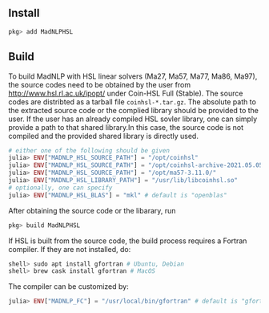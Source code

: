 ## Install
```julia
pkg> add MadNLPHSL
```

## Build

To build MadNLP with HSL linear solvers (Ma27, Ma57, Ma77, Ma86, Ma97), the source codes need to be obtained by the user from <http://www.hsl.rl.ac.uk/ipopt/> under Coin-HSL Full (Stable). The source codes are distribted as a tarball file `coinhsl-*.tar.gz`. The absolute path to the extracted source code or the complied library should be provided to the user. If the user has an already compiled HSL sovler library, one can simply provide a path to that shared library.In this case, the source code is not compiled and the provided shared library is directly used.
```julia
# either one of the following should be given
julia> ENV["MADNLP_HSL_SOURCE_PATH"] = "/opt/coinhsl" 
julia> ENV["MADNLP_HSL_SOURCE_PATH"] = "/opt/coinhsl-archive-2021.05.05" 
julia> ENV["MADNLP_HSL_SOURCE_PATH"] = "/opt/ma57-3.11.0/" 
julia> ENV["MADNLP_HSL_LIBRARY_PATH"] = "/usr/lib/libcoinhsl.so"
# optionally, one can specify
julia> ENV["MADNLP_HSL_BLAS"] = "mkl" # default is "openblas"
```
After obtaining the source code or the libarary, run
```julia
pkg> build MadNLPHSL
```

If HSL is built from the source code, the build process requires a Fortran compiler. If they are not installed, do:
```julia
shell> sudo apt install gfortran # Ubuntu, Debian
shell> brew cask install gfortran # MacOS
```
The compiler can be customized by:
```julia
julia> ENV["MADNLP_FC"] = "/usr/local/bin/gfortran" # default is "gfortran"
```

